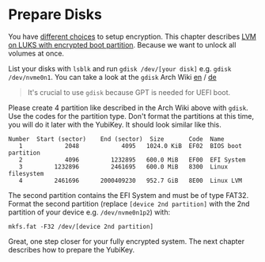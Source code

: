 # Prepare Disks

You have [different choices](https://wiki.archlinux.org/index.php/Dm-crypt/Encrypting_an_entire_system "dm-crypt/Encrypting an entire system") to setup encryption.
This chapter describes [LVM on LUKS with encrypted boot partition](https://wiki.archlinux.org/index.php/Dm-crypt/Encrypting_an_entire_system#Encrypted_boot_partition_.28GRUB.29 "Encrypted boot partition (GRUB)").
Because we want to unlock all volumes at once.

List your disks with `lsblk` and run `gdisk /dev/[your disk]` e.g. `gdisk /dev/nvme0n1`. You can take a look at the
`gdisk` Arch Wiki [en](https://wiki.archlinux.org/index.php/Gdisk) / [de](https://wiki.archlinux.de/title/GPT#Partitionieren_mit_gdisk)

> It's crucial to use `gdisk` because GPT is needed for UEFI boot.

Please create 4 partition like described in the Arch Wiki above with `gdisk`. Use the codes for the partition type.
Don't format the partitions at this time, you will do it later with the YubiKey. It should look similar like this.

```
Number  Start (sector)    End (sector)  Size       Code  Name
   1            2048            4095   1024.0 KiB  EF02  BIOS boot partition
   2            4096         1232895   600.0 MiB   EF00  EFI System
   3         1232896         2461695   600.0 MiB   8300  Linux filesystem
   4         2461696      2000409230   952.7 GiB   8E00  Linux LVM
```

The second partition contains the EFI System and must be of type FAT32.
Format the second partition (replace `[device 2nd partition]` with the 2nd partition of your device e.g. `/dev/nvme0n1p2`) with:

```
mkfs.fat -F32 /dev/[device 2nd partition]
```

Great, one step closer for your fully encrypted system. The next chapter describes how to prepare the YubiKey.
